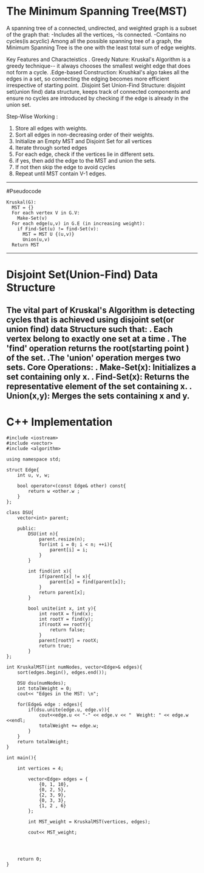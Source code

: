 # The Minimum Spanning Tree(MST)
A spanning tree of a connected, undirected, and weighted graph is a subset of the graph that: 
  -Includes all the vertices,
  -Is connected.
  -Contains no cycles(is acyclic)
Among all the possible spanning tree of a graph, the Minimum Spanning Tree is the one with the least total sum of edge weights.

Key Features and Characteistics
  . Greedy Nature: Kruskal's Algorithm is a greedy technique-- it always chooses the smallest weight edge that does not form a cycle.
  .Edge-based Construction: Krushkal's algo takes all the edges in a set, so connecting the edging becomes more efficient irrespective of starting point.
  .Disjoint Set Union-Find Structure: disjoint set(union find) data structure, keeps track of connected components and ensure no cycles are introduced by checking if the edge is already in the union set.

Step-Wise Working :
1. Store all edges with weights.
2. Sort all edges in non-decreasing order of their weights.
3. Initialize an Empty MST and  Disjoint Set for all vertices
4. Iterate through sorted edges
5. For each edge, check if the vertices lie in different sets.
6. if yes, then add the edge to the MST and union the sets.
7. If not then skip the edge to avoid cycles
8. Repeat until MST contain V-1 edges.

---
#Pseudocode
```
Kruskal(G):
  MST = {}
  For each vertex V in G.V:
    Make-Set(v)
  For each edge(u,v) in G.E (in increasing weight):
    if Find-Set(u) != find-Set(v):
      MST = MST U {(u,v)}
      Union(u,v)
  Return MST
```
---
# Disjoint Set(Union-Find) Data Structure
The vital part of Kruskal's Algorithm is detecting cycles that is achieved using disjoint set(or union find) data Structure such that:
  . Each vertex belong to exactly one set at a time
  . The 'find' operation returns the root(starting point ) of the set.
  .The 'union' operation merges two sets.
Core Operations:
  . Make-Set(x): Initializes a set containing only x.
  . Find-Set(x): Returns the representative element of the set containing x.
  . Union(x,y): Merges the sets containing x and y.
---
# C++ Implementation
```
#include <iostream>
#include <vector>
#include <algorithm>

using namespace std;

struct Edge{
    int u, v, w;

    bool operator<(const Edge& other) const{
        return w <other.w ;
    }
};

class DSU{
    vector<int> parent;

    public:
        DSU(int n){
            parent.resize(n);
            for(int i = 0; i < n; ++i){
                parent[i] = i;
            }
        }

        int find(int x){
            if(parent[x] != x){
                parent[x] = find(parent[x]);
            }
            return parent[x];
        }

        bool unite(int x, int y){
            int rootX = find(x);
            int rootY = find(y);
            if(rootX == rootY){
                return false;
            }
            parent[rootY] = rootX;
            return true;
        }
};

int KruskalMST(int numNodes, vector<Edge>& edges){
    sort(edges.begin(), edges.end());

    DSU dsu(numNodes);
    int totalWeight = 0;
    cout<< "Edges in the MST: \n";

    for(Edge& edge : edges){
        if(dsu.unite(edge.u, edge.v)){
            cout<<edge.u << "-" << edge.v << "  Weight: " << edge.w <<endl;
            totalWeight += edge.w;
        }
    }
    return totalWeight;
}

int main(){

    int vertices = 4;

        vector<Edge> edges = {
            {0, 1, 10},
            {0, 2, 5},
            {2, 3, 9},
            {0, 3, 3},
            {1, 2 , 6}
        };

        int MST_weight = KruskalMST(vertices, edges);

        cout<< MST_weight;




    return 0;
}

```















